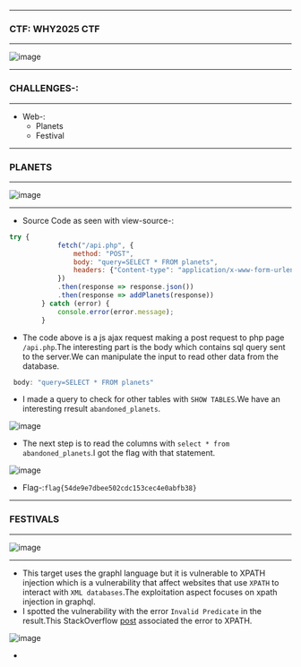 -------------------

### CTF: WHY2025 CTF

-------------------

![image](https://github.com/user-attachments/assets/5d7b39c1-2e1f-48da-a494-f818560ea6d0)

-------------------

### CHALLENGES-:

-------------------

- Web-:
  - Planets
  - Festival

-------------------

### PLANETS

-------------------

![image](https://github.com/user-attachments/assets/f1fb9132-28d3-4135-a6d5-9385277c245d)

------------------

- Source Code as seen with view-source-:

```js
try {
            fetch("/api.php", {
                method: "POST",
                body: "query=SELECT * FROM planets",
                headers: {"Content-type": "application/x-www-form-urlencoded; charset=UTF-8"},
            })
            .then(response => response.json())
            .then(response => addPlanets(response))
        } catch (error) {
            console.error(error.message);
        }
```

- The code above is a js ajax request  making a post request to php page `/api.php`.The interesting part is the body which contains sql query sent to the server.We can manipulate the input to read other data from the database.

```js
 body: "query=SELECT * FROM planets"
```

- I made a query to check for other tables with `SHOW TABLES`.We have an interesting rresult `abandoned_planets`.

![image](https://github.com/user-attachments/assets/0153717f-8f47-4652-ad06-918200fe2a6e)

- The next step is to read the columns with `select * from abandoned_planets`.I got the flag with that statement.

![image](https://github.com/user-attachments/assets/17fc2858-fec1-4bf2-a46b-1ac5fe0ef5a1)

- Flag-:`flag{54de9e7dbee502cdc153cec4e0abfb38}`

----------------------

### FESTIVALS

-----------------------

![image](https://github.com/user-attachments/assets/4c2dc171-a7bc-44cb-a0d2-5d9e977649ad)

-----------------------

- This target uses the graphl language but it is vulnerable to XPATH injection which is a vulnerability that affect websites that use `XPATH` to interact with `XML databases`.The exploitation aspect focuses on xpath injection in graphql.
- I spotted the vulnerability with the error `Invalid Predicate` in the result.This StackOverflow [post](https://stackoverflow.com/questions/33830821/python-xpath-syntaxerror-invalid-predicate) associated the error to XPATH.

![image](https://github.com/user-attachments/assets/f9a7a19c-4d5a-491d-b990-bc265e2200b1)

- 
